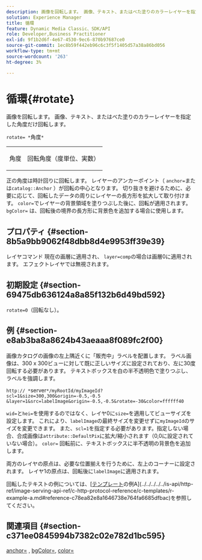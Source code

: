 ```yaml
---
description: 画像を回転します。 画像、テキスト、またはべた塗りのカラーレイヤーを指定した角度だけ回転します。
solution: Experience Manager
title: 循環
feature: Dynamic Media Classic、SDK/API
role: Developer,Business Practitioner
exl-id: 9f1b2d6f-4e67-4530-9ec6-870b97687ce0
source-git-commit: 1ec8b59f442eb96c6c3f5f1405d57a38a86bd056
workflow-type: tm+mt
source-wordcount: '263'
ht-degree: 3%

---
```


# 循環{#rotate}

画像を回転します。 画像、テキスト、またはべた塗りのカラーレイヤーを指定した角度だけ回転します。

`rotate= *`角度`*`

<table id="simpletable_5531ED4C2099411DB404657E12B05314"> 
 <tr class="strow"> 
  <td class="stentry"> <p><span class="varname"> 角度</span> </p> </td> 
  <td class="stentry"> <p>回転角度（度単位、実数） </p></td> 
 </tr> 
</table>

正の角度は時計回りに回転します。 レイヤーのアンカーポイント（ `anchor=`または`catalog::Anchor` ）が回転の中心となります。 切り抜きを避けるために、必要に応じて、回転したデータの周りにレイヤーの長方形を拡大して取り付けます。 `color=`でレイヤーの背景領域を塗りつぶした後に、回転が適用されます。 `bgColor=` は、回転後の境界の長方形に背景色を追加する場合に使用します。

## プロパティ {#section-8b5a9bb9062f48dbb8d4e9953ff39e39}

レイヤコマンド 現在の画層に適用され、 `layer=comp`の場合は画層0に適用されます。 エフェクトレイヤでは無視されます。

## 初期設定 {#section-69475db636124a8a85f132b6d49bd592}

`rotate=0`（回転なし）。

## 例 {#section-e8ab3ba8a8624b43aeaaa8f089fc2f00}

画像カタログの画像の左上隅近くに「販売中」ラベルを配置します。 ラベル画像は、300 x 300ビューに対して既に正しいサイズに設定されており、左に30度回転する必要があります。 テキストボックスを白の半不透明色で塗りつぶし、ラベルを強調します。

`http:// *`server`*/myRootId/myImageId?scl=1&size=300,300&origin=-0.5,-0.5 &layer=1&src=labelImage&origin=-0.5,-0.5&rotate=-30&color=ffffff40`

`wid=`と`hei=`を使用するのではなく、レイヤ0に`size=`を適用してビューサイズを設定します。 これにより、`labelImage`の最終サイズを変更せずに`myImageId`のサイズを変更できます。 また、`scl=1`を指定する必要があります。指定しない場合、合成画像は`attribute::DefaultPix`に拡大/縮小されます（0,0に設定されていない場合）。 `color=` 回転前に、テキストボックスに半不透明の背景色を追加します。

両方のレイヤの原点は、必要な位置揃えを行うために、左上のコーナーに設定されます。 レイヤ1の原点は、回転後に`labelImage`に適用されます。

回転したテキストの例については、[[テンプレート](../../../../../is-api/http-ref/image-serving-api-ref/c-http-protocol-reference/c-templates/c-templates.md#concept-3cd2d2adae0e41b2979b9640244d4d3e)の例A](../../../../../is-api/http-ref/image-serving-api-ref/c-http-protocol-reference/c-templates/r-example-a.md#reference-c78ea82e8a1646738e764fa6685dfbac)を参照してください。

## 関連項目 {#section-c371ee0845994b7382c02e782d1bc595}

[anchor=](../../../../../is-api/http-ref/image-serving-api-ref/c-http-protocol-reference/c-command-reference/r-anchor.md#reference-6661e548ab284b82828d8d94c8ddeb7c) ,  [bgColor=](../../../../../is-api/http-ref/image-serving-api-ref/c-http-protocol-reference/c-command-reference/r-bgcolor.md#reference-441371ba4ef54fe781887c5ae448f6ab),  [color=](/help/aem-is-ir-api/is-api/http-ref/image-serving-api-ref/c-http-protocol-reference/c-data-types/r-is-http-color.md)
